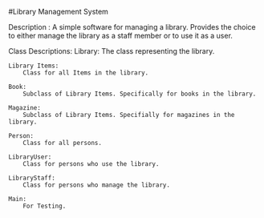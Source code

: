 #Library Management System 

Description :
    A simple software for managing a library. Provides the choice to either manage the library as a staff member or to use it as a user.

Class Descriptions:
    Library:
        The class representing the library.

    Library Items:
        Class for all Items in the library.

    Book:
        Subclass of Library Items. Specifically for books in the library.

    Magazine:   
        Subclass of Library Items. Specifially for magazines in the library.

    Person:
        Class for all persons.

    LibraryUser:
        Class for persons who use the library.

    LibraryStaff:
        Class for persons who manage the library.
    
    Main:
        For Testing.

